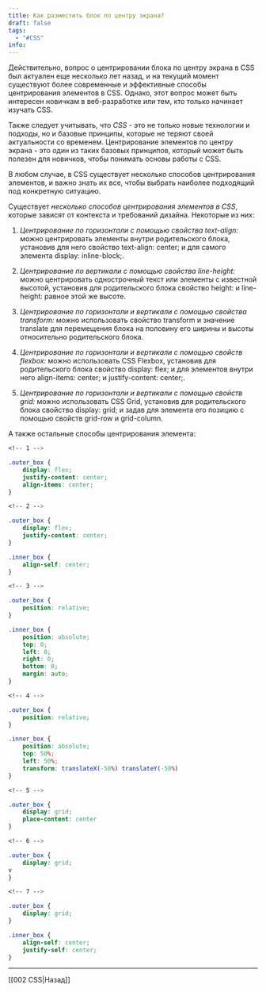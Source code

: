 ```yaml
---
title: Как разместить блок по центру экрана?
draft: false
tags:
  - "#CSS"
info:
---
```

Действительно, вопрос о центрировании блока по центру экрана в CSS был актуален еще несколько лет назад, и на текущий момент существуют более современные и эффективные способы центрирования элементов в CSS. Однако, этот вопрос может быть интересен новичкам в веб-разработке или тем, кто только начинает изучать CSS.

Также следует учитывать, что _CSS_ - это не только новые технологии и подходы, но и базовые принципы, которые не теряют своей актуальности со временем. Центрирование элементов по центру экрана - это один из таких базовых принципов, который может быть полезен для новичков, чтобы понимать основы работы с CSS.

В любом случае, в CSS существует несколько способов центрирования элементов, и важно знать их все, чтобы выбрать наиболее подходящий под конкретную ситуацию.

Существует _несколько способов центрирования элементов в CSS_, которые зависят от контекста и требований дизайна. Некоторые из них:

1. _Центрирование по горизонтали с помощью свойства text-align:_ можно центрировать элементы внутри родительского блока, установив для него свойство text-align: center; и для самого элемента display: inline-block;.
   
2. _Центрирование по вертикали с помощью свойства line-height:_ можно центрировать однострочный текст или элементы с известной высотой, установив для родительского блока свойство height: и line-height: равное этой же высоте.
   
3. _Центрирование по горизонтали и вертикали с помощью свойства transform:_ можно использовать свойство transform и значение translate для перемещения блока на половину его ширины и высоты относительно родительского блока.
   
4. _Центрирование по горизонтали и вертикали с помощью свойств flexbox:_ можно использовать CSS Flexbox, установив для родительского блока свойство display: flex; и для элементов внутри него align-items: center; и justify-content: center;.
   
5. _Центрирование по горизонтали и вертикали с помощью свойств grid:_ можно использовать CSS Grid, установив для родительского блока свойство display: grid; и задав для элемента его позицию с помощью свойств grid-row и grid-column.

А также остальные способы центрирования элемента:

```css
<!-- 1 -->

.outer_box {
	display: flex;
	justify-content: center;
	align-items: center;
}
```

```css
<!-- 2 -->

.outer_box {
	display: flex;
	justify-content: center;
}

.inner_box {
	align-self: center;
}
```

```css
<!-- 3 -->

.outer_box {
	position: relative;
}

.inner_box {
	position: absolute;
	top: 0;
	left: 0;
	right: 0;
	bottom: 0;
	margin: auto;
}
```

```css
<!-- 4 -->

.outer_box {
	position: relative;
}

.inner_box {
	position: absolute;
	top: 50%;
	left: 50%;
	transform: translateX(-50%) translateY(-50%)
}
```

```css
<!-- 5 -->

.outer_box {
	display: grid;
	place-content: center
}
```

```css
<!-- 6 -->

.outer_box {
	display: grid;
v
}
```

```css
<!-- 7 -->

.outer_box {
	display: grid;
}

.inner_box {
	align-self: center;
	justify-self: center;
}
```


---

[[002 CSS|Назад]]